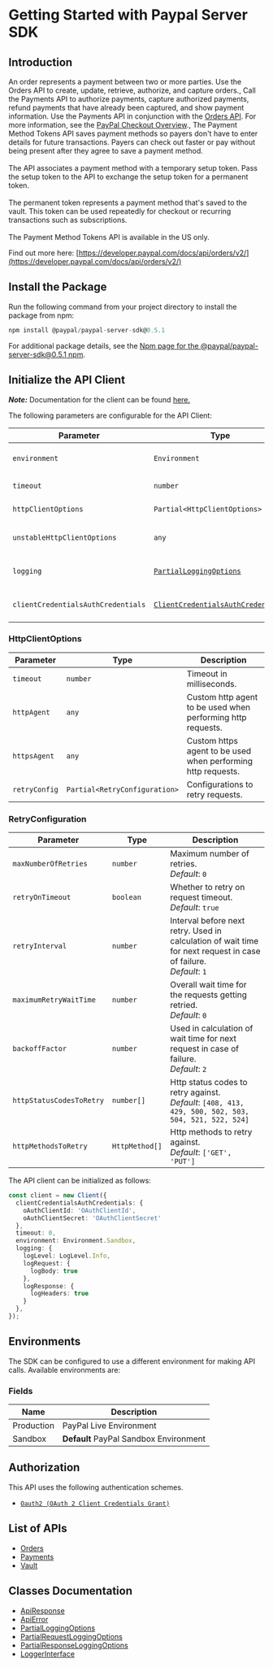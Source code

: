 
# Getting Started with Paypal Server SDK

## Introduction

An order represents a payment between two or more parties. Use the Orders API to create, update, retrieve, authorize, and capture orders., Call the Payments API to authorize payments, capture authorized payments, refund payments that have already been captured, and show payment information. Use the Payments API in conjunction with the <a href="/docs/api/orders/v2/">Orders API</a>. For more information, see the <a href="/docs/checkout/">PayPal Checkout Overview</a>., The Payment Method Tokens API saves payment methods so payers don't have to enter details for future transactions. Payers can check out faster or pay without being present after they agree to save a payment method.<br><br>The API associates a payment method with a temporary setup token. Pass the setup token to the API to exchange the setup token for a permanent token.<br><br>The permanent token represents a payment method that's saved to the vault. This token can be used repeatedly for checkout or recurring transactions such as subscriptions.<br><br>The Payment Method Tokens API is available in the US only.

Find out more here: [https://developer.paypal.com/docs/api/orders/v2/](https://developer.paypal.com/docs/api/orders/v2/)

## Install the Package

Run the following command from your project directory to install the package from npm:

```ts
npm install @paypal/paypal-server-sdk@0.5.1
```

For additional package details, see the [Npm page for the @paypal/paypal-server-sdk@0.5.1 npm](https://www.npmjs.com/package/@paypal/paypal-server-sdk/v/0.5.1).

## Initialize the API Client

**_Note:_** Documentation for the client can be found [here.](https://www.github.com/paypal/PayPal-TypeScript-Server-SDK/tree/0.5.1/doc/client.md)

The following parameters are configurable for the API Client:

| Parameter | Type | Description |
|  --- | --- | --- |
| `environment` | `Environment` | The API environment. <br> **Default: `Environment.Sandbox`** |
| `timeout` | `number` | Timeout for API calls.<br>*Default*: `0` |
| `httpClientOptions` | `Partial<HttpClientOptions>` | Stable configurable http client options. |
| `unstableHttpClientOptions` | `any` | Unstable configurable http client options. |
| `logging` | [`PartialLoggingOptions`](https://www.github.com/paypal/PayPal-TypeScript-Server-SDK/tree/0.5.1/doc/partial-logging-options.md) | Logging Configuration to enable logging |
| `clientCredentialsAuthCredentials` | [`ClientCredentialsAuthCredentials`](https://www.github.com/paypal/PayPal-TypeScript-Server-SDK/tree/0.5.1/doc/auth/oauth-2-client-credentials-grant.md) | The credential object for clientCredentialsAuth |

### HttpClientOptions

| Parameter | Type | Description |
|  --- | --- | --- |
| `timeout` | `number` | Timeout in milliseconds. |
| `httpAgent` | `any` | Custom http agent to be used when performing http requests. |
| `httpsAgent` | `any` | Custom https agent to be used when performing http requests. |
| `retryConfig` | `Partial<RetryConfiguration>` | Configurations to retry requests. |

### RetryConfiguration

| Parameter | Type | Description |
|  --- | --- | --- |
| `maxNumberOfRetries` | `number` | Maximum number of retries. <br> *Default*: `0` |
| `retryOnTimeout` | `boolean` | Whether to retry on request timeout. <br> *Default*: `true` |
| `retryInterval` | `number` | Interval before next retry. Used in calculation of wait time for next request in case of failure. <br> *Default*: `1` |
| `maximumRetryWaitTime` | `number` | Overall wait time for the requests getting retried. <br> *Default*: `0` |
| `backoffFactor` | `number` | Used in calculation of wait time for next request in case of failure. <br> *Default*: `2` |
| `httpStatusCodesToRetry` | `number[]` | Http status codes to retry against. <br> *Default*: `[408, 413, 429, 500, 502, 503, 504, 521, 522, 524]` |
| `httpMethodsToRetry` | `HttpMethod[]` | Http methods to retry against. <br> *Default*: `['GET', 'PUT']` |

The API client can be initialized as follows:

```ts
const client = new Client({
  clientCredentialsAuthCredentials: {
    oAuthClientId: 'OAuthClientId',
    oAuthClientSecret: 'OAuthClientSecret'
  },
  timeout: 0,
  environment: Environment.Sandbox,
  logging: {
    logLevel: LogLevel.Info,
    logRequest: {
      logBody: true
    },
    logResponse: {
      logHeaders: true
    }
  },
});
```

## Environments

The SDK can be configured to use a different environment for making API calls. Available environments are:

### Fields

| Name | Description |
|  --- | --- |
| Production | PayPal Live Environment |
| Sandbox | **Default** PayPal Sandbox Environment |

## Authorization

This API uses the following authentication schemes.

* [`Oauth2 (OAuth 2 Client Credentials Grant)`](https://www.github.com/paypal/PayPal-TypeScript-Server-SDK/tree/0.5.1/doc/auth/oauth-2-client-credentials-grant.md)

## List of APIs

* [Orders](https://www.github.com/paypal/PayPal-TypeScript-Server-SDK/tree/0.5.1/doc/controllers/orders.md)
* [Payments](https://www.github.com/paypal/PayPal-TypeScript-Server-SDK/tree/0.5.1/doc/controllers/payments.md)
* [Vault](https://www.github.com/paypal/PayPal-TypeScript-Server-SDK/tree/0.5.1/doc/controllers/vault.md)

## Classes Documentation

* [ApiResponse](https://www.github.com/paypal/PayPal-TypeScript-Server-SDK/tree/0.5.1/doc/api-response.md)
* [ApiError](https://www.github.com/paypal/PayPal-TypeScript-Server-SDK/tree/0.5.1/doc/api-error.md)
* [PartialLoggingOptions](https://www.github.com/paypal/PayPal-TypeScript-Server-SDK/tree/0.5.1/doc/partial-logging-options.md)
* [PartialRequestLoggingOptions](https://www.github.com/paypal/PayPal-TypeScript-Server-SDK/tree/0.5.1/doc/partial-request-logging-options.md)
* [PartialResponseLoggingOptions](https://www.github.com/paypal/PayPal-TypeScript-Server-SDK/tree/0.5.1/doc/partial-response-logging-options.md)
* [LoggerInterface](https://www.github.com/paypal/PayPal-TypeScript-Server-SDK/tree/0.5.1/doc/logger-interface.md)

